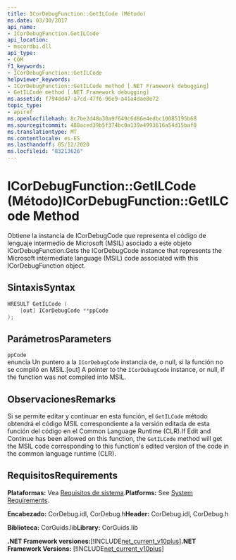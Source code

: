 ```yaml
---
title: ICorDebugFunction::GetILCode (Método)
ms.date: 03/30/2017
api_name:
- ICorDebugFunction.GetILCode
api_location:
- mscordbi.dll
api_type:
- COM
f1_keywords:
- ICorDebugFunction::GetILCode
helpviewer_keywords:
- ICorDebugFunction::GetILCode method [.NET Framework debugging]
- GetILCode method [.NET Framework debugging]
ms.assetid: f794dd47-a7cd-47f6-96e9-a41a4dae8e72
topic_type:
- apiref
ms.openlocfilehash: 8c7be2d48a30a9f649c6d86e4edbc10085195b68
ms.sourcegitcommit: 488aced39b5f374bc0a139a4993616a54d15baf0
ms.translationtype: MT
ms.contentlocale: es-ES
ms.lasthandoff: 05/12/2020
ms.locfileid: "83213626"
---
```

# <a name="icordebugfunctiongetilcode-method"></a><span data-ttu-id="47dfe-102">ICorDebugFunction::GetILCode (Método)</span><span class="sxs-lookup"><span data-stu-id="47dfe-102">ICorDebugFunction::GetILCode Method</span></span>
<span data-ttu-id="47dfe-103">Obtiene la instancia de ICorDebugCode que representa el código de lenguaje intermedio de Microsoft (MSIL) asociado a este objeto ICorDebugFunction.</span><span class="sxs-lookup"><span data-stu-id="47dfe-103">Gets the ICorDebugCode instance that represents the Microsoft intermediate language (MSIL) code associated with this ICorDebugFunction object.</span></span>  
  
## <a name="syntax"></a><span data-ttu-id="47dfe-104">Sintaxis</span><span class="sxs-lookup"><span data-stu-id="47dfe-104">Syntax</span></span>  
  
```cpp  
HRESULT GetILCode (  
    [out] ICorDebugCode **ppCode  
);  
```  
  
## <a name="parameters"></a><span data-ttu-id="47dfe-105">Parámetros</span><span class="sxs-lookup"><span data-stu-id="47dfe-105">Parameters</span></span>  
 `ppCode`  
 <span data-ttu-id="47dfe-106">enuncia Un puntero a la `ICorDebugCode` instancia de, o null, si la función no se compiló en MSIL.</span><span class="sxs-lookup"><span data-stu-id="47dfe-106">[out] A pointer to the `ICorDebugCode` instance, or null, if the function was not compiled into MSIL.</span></span>  
  
## <a name="remarks"></a><span data-ttu-id="47dfe-107">Observaciones</span><span class="sxs-lookup"><span data-stu-id="47dfe-107">Remarks</span></span>  
 <span data-ttu-id="47dfe-108">Si se permite editar y continuar en esta función, el `GetILCode` método obtendrá el código MSIL correspondiente a la versión editada de esta función del código en el Common Language Runtime (CLR).</span><span class="sxs-lookup"><span data-stu-id="47dfe-108">If Edit and Continue has been allowed on this function, the `GetILCode` method will get the MSIL code corresponding to this function's edited version of the code in the common language runtime (CLR).</span></span>  
  
## <a name="requirements"></a><span data-ttu-id="47dfe-109">Requisitos</span><span class="sxs-lookup"><span data-stu-id="47dfe-109">Requirements</span></span>  
 <span data-ttu-id="47dfe-110">**Plataformas:** Vea [Requisitos de sistema](../../get-started/system-requirements.md).</span><span class="sxs-lookup"><span data-stu-id="47dfe-110">**Platforms:** See [System Requirements](../../get-started/system-requirements.md).</span></span>  
  
 <span data-ttu-id="47dfe-111">**Encabezado:** CorDebug.idl, CorDebug.h</span><span class="sxs-lookup"><span data-stu-id="47dfe-111">**Header:** CorDebug.idl, CorDebug.h</span></span>  
  
 <span data-ttu-id="47dfe-112">**Biblioteca:** CorGuids.lib</span><span class="sxs-lookup"><span data-stu-id="47dfe-112">**Library:** CorGuids.lib</span></span>  
  
 <span data-ttu-id="47dfe-113">**.NET Framework versiones:**[!INCLUDE[net_current_v10plus](../../../../includes/net-current-v10plus-md.md)]</span><span class="sxs-lookup"><span data-stu-id="47dfe-113">**.NET Framework Versions:** [!INCLUDE[net_current_v10plus](../../../../includes/net-current-v10plus-md.md)]</span></span>
